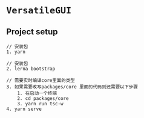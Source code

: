 # `VersatileGUI`

## Project setup
```
// 安装包
1. yarn

// 安装包
2. lerna bootstrap

// 需要实时编译core里面的类型
3. 如果需要改写packages/core 里面的代码则还需要以下步骤
    1. 在启动一个终端
    2. cd packages/core
    3. yarn run tsc-w
4. yarn serve
```
